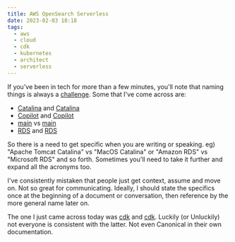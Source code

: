 ```yaml
---
title: AWS OpenSearch Serverless
date: 2023-02-03 18:18
tags:
  - aws
  - cloud
  - cdk
  - kubernetes
  - architect
  - serverless
---
```


If you've been in tech for more than a few minutes, you'll note that naming things is always a [challenge](https://www.martinfowler.com/bliki/TwoHardThings.html). Some that I've come across are:

* [Catalina](https://tomcat.apache.org/tomcat-7.0-doc/api/org/apache/catalina/startup/Catalina.html) and [Catalina](https://en.wikipedia.org/wiki/MacOS_Catalina)
* [Copilot](https://aws.amazon.com/containers/copilot/) and [Copilot](https://github.com/features/copilot)
* [main](https://github.com/github/renaming) vs [main](https://opensource.com/article/19/5/how-write-good-c-main-function) 
* [RDS](https://aws.amazon.com/rds/) and [RDS](https://learn.microsoft.com/en-us/windows-server/remote/remote-desktop-services/welcome-to-rds)

So there is a need to get specific when you are writing or speaking. eg) "Apache Tomcat Catalina" vs "MacOS Catalina" or "Amazon RDS" vs "Microsoft RDS" and so forth. Sometimes you'll need to take it further and expand all the acronyms too. 

I've consistently mistaken that people just get context, assume and move on. Not so great for communicating. Ideally, I should state the specifics once at the beginning of a document or conversation, then reference by the more general name later on.

The one I just came across today was [cdk](https://aws.amazon.com/cdk/) and [cdk](https://canonical.com/blog/canonicals-distribution-of-kubernetes-supported-on-arm-architecture). Luckily (or Unluckily) not everyone is consistent with the latter. Not even Canonical in their own documentation. 